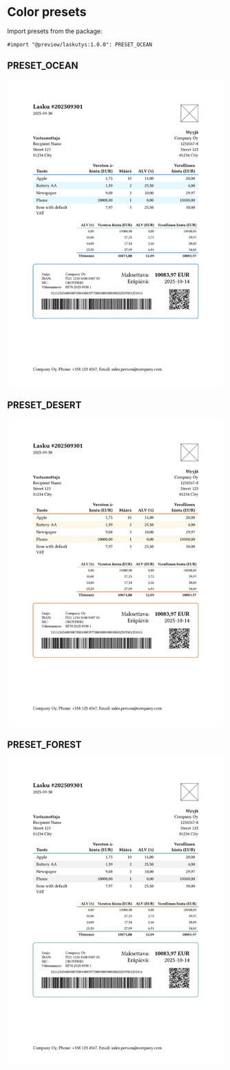 # Color presets

Import presets from the package:

```typst
#import "@preview/laskutys:1.0.0": PRESET_OCEAN
```

## PRESET_OCEAN

![PRESET_OCEAN](/docs/images/preset_ocean.svg)

## PRESET_DESERT

![PRESET_DESERT](/docs/images/preset_desert.svg)

## PRESET_FOREST

![PRESET_FOREST](/docs/images/preset_forest.svg)
